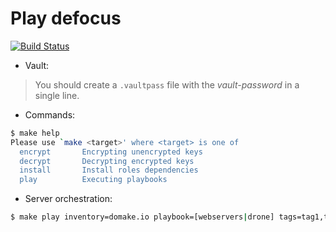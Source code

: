# Play defocus

[![Build Status](https://travis-ci.org/ansyble/play-defocus.svg?branch=master)](https://travis-ci.org/ansyble/play-defocus)

* Vault:

> You should create a `.vaultpass` file with the *vault-password* in a single line.

* Commands:

```sh
$ make help
Please use `make <target>' where <target> is one of
  encrypt       Encrypting unencrypted keys
  decrypt       Decrypting encrypted keys
  install       Install roles dependencies
  play          Executing playbooks
```

* Server orchestration:

```sh
$ make play inventory=domake.io playbook=[webservers|drone] tags=tag1,tag2
```
